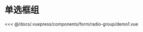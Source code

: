 # 单选框组

<common-democode title="基础用法">
  <form-radio-group-demo1></form-radio-group-demo1>
  <highlight-code slot="codeText" lang="vue">
<<< @/docs/.vuepress/components/form/radio-group/demo1.vue
  </highlight-code>
</common-democode>

<form-radio-group-attr-desc></form-radio-group-attr-desc>
